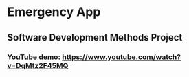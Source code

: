 # Emergency App

## Software Development Methods Project

### YouTube demo: https://www.youtube.com/watch?v=DqMtz2F45MQ
